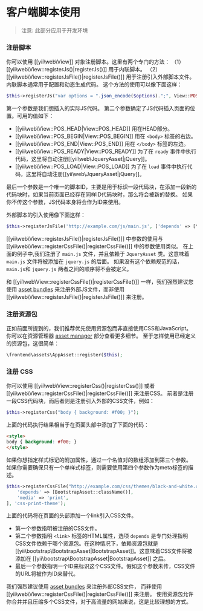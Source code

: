 客户端脚本使用
===========================

> 注意: 此部分应用于开发环境

### 注册脚本

你可以使用 [[yii\web\View]] 对象注册脚本。这里有两个专门的方法：
（1）[[yii\web\View::registerJs()|registerJs()]] 用于内联脚本。
（2）[[yii\web\View::registerJsFile()|registerJsFile()]] 用于注册引入外部脚本文件。
内联脚本通常用于配置和动态生成代码。
这个方法的使用可以像下面这样：

```php
$this->registerJs("var options = ".json_encode($options).";", View::POS_END, 'my-options');
```

第一个参数是我们想插入的实际JS代码。
第二个参数确定了JS代码插入页面的位置。可用的值如下：

- [[yii\web\View::POS_HEAD|View::POS_HEAD]] 用在HEAD部分。
- [[yii\web\View::POS_BEGIN|View::POS_BEGIN]] 用在 `<body>` 标签的右边。
- [[yii\web\View::POS_END|View::POS_END]] 用在 `</body>` 标签的左边。
- [[yii\web\View::POS_READY|View::POS_READY]] 为了在 `ready` 事件中执行代码，这里将自动注册[[yii\web\JqueryAsset|jQuery]]。
- [[yii\web\View::POS_LOAD|View::POS_LOAD]] 为了在 `load` 事件中执行代码，这里将自动注册[[yii\web\JqueryAsset|jQuery]]。

最后一个参数是一个唯一的脚本ID，主要是用于标识一段代码块，在添加一段新的代码块时，如果当前页面已经存在同样ID代码块时，那么将会被新的替换。
如果你不传这个参数，JS代码本身将会作为ID来使用。

外部脚本的引入使用像下面这样：

```php
$this->registerJsFile('http://example.com/js/main.js', ['depends' => [\yii\web\JqueryAsset::className()]]);
```

[[yii\web\View::registerJsFile()|registerJsFile()]] 中参数的使用与 [[yii\web\View::registerCssFile()|registerCssFile()]] 中的参数使用类似。
在上面的例子中,我们注册了 `main.js` 文件，并且依赖于 `JqueryAsset` 类。这意味着 `main.js` 文件将被添加在 `jquery.js` 的后面。
如果没有这个依赖规范的话，`main.js`和 `jquery.js` 两者之间的顺序将不会被定义。



和 [[yii\web\View::registerCssFile()|registerCssFile()]] 一样，我们强烈建议您使用 [asset bundles](structure-assets.md) 来注册外部JS文件，而非使用
[[yii\web\View::registerJsFile()|registerJsFile()]] 来注册。


### 注册资源包

正如前面所提到的，我们推荐优先使用资源包而非直接使用CSS和JavaScript。
你可以在资源管理器 [asset manager](structure-assets.md) 部分查看更多细节。
至于怎样使用已经定义的资源包，这很简单：

```php
\frontend\assets\AppAsset::register($this);
```



### 注册 CSS

你可以使用 [[yii\web\View::registerCss()|registerCss()]] 或者 [[yii\web\View::registerCssFile()|registerCssFile()]] 来注册CSS。
前者是注册一段CSS代码块，而后者则是注册引入外部的CSS文件，例如：

```php
$this->registerCss("body { background: #f00; }");
```

上面的代码执行结果相当于在页面头部中添加了下面的代码：

```html
<style>
body { background: #f00; }
</style>
```

如果你想指定样式标记的附加属性，通过一个名值对的数组添加到第三个参数。
如果你需要确保只有一个单样式标签，则需要使用第四个参数作为meta标签的描述。

```php
$this->registerCssFile("http://example.com/css/themes/black-and-white.css", [
    'depends' => [BootstrapAsset::className()],
    'media' => 'print',
], 'css-print-theme');
```

上面的代码将在页面的头部添加一个link引入CSS文件。

* 第一个参数指明被注册的CSS文件。
* 第二个参数指明 `<link>` 标签的HTML属性，选项 `depends` 是专门处理指明CSS文件依赖于哪个资源包。在这种情况下，依赖资源包就是
  [[yii\bootstrap\BootstrapAsset|BootstrapAsset]]。这意味着CSS文件将被添加在 [[yii\bootstrap\BootstrapAsset|BootstrapAsset]] 之后。
* 最后一个参数指明一个ID来标识这个CSS文件。假如这个参数未传，CSS文件的URL将被作为ID来替代。





我们强烈建议使用 [asset bundles](structure-assets.md) 来注册外部CSS文件，
而非使用 [[yii\web\View::registerCssFile()|registerCssFile()]] 来注册。
使用资源包允许你合并并且压缩多个CSS文件，对于高流量的网站来说，这是比较理想的方式。

